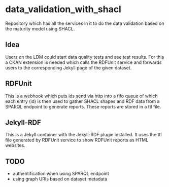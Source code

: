 # data_validation_with_shacl
Repository which has all the services in it to do the data validation based on the maturity model using SHACL.


## Idea
Users on the LDM could start data quality tests and see test results. For this a CKAN extension is needed which calls the RDFUnit service and forwards users to the corresponding Jekyll page of the given dataset.

## RDFUnit
This is a webhook which puts ids send via http into a fifo queue of which each entry (id) is then used to gather SHACL shapes and RDF data from a SPARQL endpoint to generate reports.
These reports are stored in a ttl file.

## Jekyll-RDF
This is a Jekyll container with the Jekyll-RDF plugin installed. It uses the ttl file generated by RDFUnit service to show RDFUnit reports as HTML websites.

## TODO

* authentification when using SPARQL endpoint
* using graph URIs based on dataset metadata
